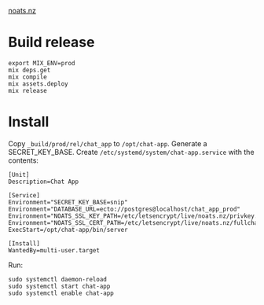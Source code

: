 [noats.nz](https://noats.nz)
# Build release
```
export MIX_ENV=prod
mix deps.get
mix compile
mix assets.deploy
mix release
```
# Install
Copy `_build/prod/rel/chat_app` to `/opt/chat-app`.
Generate a SECRET_KEY_BASE.
Create `/etc/systemd/system/chat-app.service` with the contents:
```
[Unit]
Description=Chat App

[Service]
Environment="SECRET_KEY_BASE=snip"
Environment="DATABASE_URL=ecto://postgres@localhost/chat_app_prod"
Environment="NOATS_SSL_KEY_PATH=/etc/letsencrypt/live/noats.nz/privkey.pem"
Environment="NOATS_SSL_CERT_PATH=/etc/letsencrypt/live/noats.nz/fullchain.pem"
ExecStart=/opt/chat-app/bin/server

[Install]
WantedBy=multi-user.target
```
Run:
```
sudo systemctl daemon-reload
sudo systemctl start chat-app
sudo systemctl enable chat-app
```
